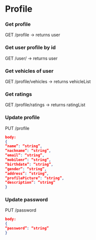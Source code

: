 # Profile

### Get profile
GET /profile
-> returns user

### Get user profile by id
GET /user/<id>
-> returns user

### Get vehicles of user
GET /profile/vehicles
-> returns vehicleList

### Get ratings
GET /profile/ratings
-> returns ratingList

### Update profile
PUT /profile
```json
body:
{
“name”: “string”,
“nachname”: “string”,
“email”: “string”,
“mobilenr”: “string”,
“birthdate”: “string”,
“gender”: “string”,
“address”: “string”,
“profilePicture”: “string”,
“description”: “string”
}
```

### Update password
PUT /password
```json
body:
{
“password”: “string”
}
```
